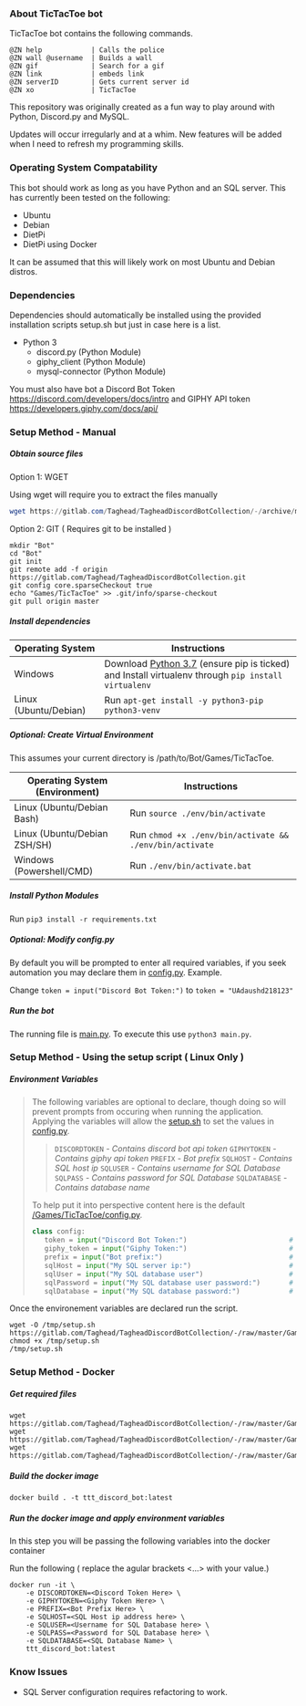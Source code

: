 ### About TicTacToe bot

TicTacToe bot contains the following commands.

```
@ZN help            | Calls the police
@ZN wall @username  | Builds a wall
@ZN gif             | Search for a gif
@ZN link            | embeds link
@ZN serverID        | Gets current server id
@ZN xo              | TicTacToe
```

This repository was originally created as a fun way to play around with Python, Discord.py and MySQL. 

Updates will occur irregularly and at a whim. New features will be added when I need to refresh my programming skills.

### Operating System Compatability
This bot should work as long as you have Python and an SQL server. This has currently been tested on the following:
- Ubuntu
- Debian
- DietPi
- DietPi using Docker

It can be assumed that this will likely work on most Ubuntu and Debian distros.

### Dependencies
Dependencies should automatically be installed using the provided installation scripts setup.sh but just in case here is a list.
- Python 3
    - discord.py        (Python Module)
    - giphy_client      (Python Module)
    - mysql-connector   (Python Module)

You must also have bot a Discord Bot Token https://discord.com/developers/docs/intro and GIPHY API token https://developers.giphy.com/docs/api/

### Setup Method - Manual 

##### *Obtain source files*

Option 1: WGET

Using wget will require you to extract the files manually

```powershell
wget https://gitlab.com/Taghead/TagheadDiscordBotCollection/-/archive/master/TagheadDiscordBotCollection-master.zip
```



Option 2: GIT ( Requires git to be installed )

```shell
mkdir "Bot"
cd "Bot"
git init
git remote add -f origin https://gitlab.com/Taghead/TagheadDiscordBotCollection.git
git config core.sparseCheckout true
echo "Games/TicTacToe" >> .git/info/sparse-checkout
git pull origin master
```

##### *Install dependencies*


| Operating System | Instructions 
| ------ | ------ |
| Windows| Download [Python 3.7](https://www.python.org/downloads/windows/) (ensure pip is ticked) and Install virtualenv through `pip install virtualenv`
| Linux (Ubuntu/Debian)| Run `apt-get install -y python3-pip python3-venv`

##### *Optional: Create Virtual Environment*

This assumes your current directory is /path/to/Bot/Games/TicTacToe.

| Operating System (Environment) | Instructions 
| ------ | ------ |
| Linux (Ubuntu/Debian Bash)| Run `source ./env/bin/activate`|
| Linux (Ubuntu/Debian ZSH/SH)| Run `chmod +x ./env/bin/activate && ./env/bin/activate`|
| Windows (Powershell/CMD)| Run `./env/bin/activate.bat`

##### *Install Python Modules*

Run `pip3 install -r requirements.txt`

##### *Optional: Modify config.py*
By default you will be prompted to enter all required variables, if you seek automation you may declare them in [config.py](/Games/TicTacToe/config.py). Example.

Change `token = input("Discord Bot Token:")` to `token = "UAdaushd218123"`

##### *Run the bot*

The running file is [main.py](/Games/TicTacToe/main.py). To execute this use `python3 main.py`.


### Setup Method - Using the setup script ( Linux Only )


##### Environment Variables
> The following variables are optional to declare, though doing so will prevent prompts from occuring when running the application. Applying the variables will allow the [setup.sh](/Games/TicTacToe/setup.sh) to set the values in [config.py](/Games/TicTacToe/config.py). 
> > `DISCORDTOKEN`  *- Contains discord bot api token*
> > `GIPHYTOKEN` 	*- Contains giphy api token*
> > `PREFIX`        *- Bot prefix*
> > `SQLHOST` 	    *- Contains SQL host ip*
> > `SQLUSER`	    *- Contains username for SQL Database*
> > `SQLPASS`	    *- Contains password for SQL Database*
> > `SQLDATABASE`	*- Contains database name*
> 
> To help put it into perspective content here is the default [/Games/TicTacToe/config.py](/Games/TicTacToe/config.py).
>```python
>class config:
>    token = input("Discord Bot Token:")                         # Discord Bot Token
>    giphy_token = input("Giphy Token:")                         # Giphy API token
>    prefix = input("Bot prefix:")                               # Replace this with your desired prefix
>    sqlHost = input("My SQL server ip:")                        # Manually installed SQL onto another device
>    sqlUser = input("My SQL database user")                     # Change only if you changed #practiceCreateUsers.sql and practiceCreate.sql
>    sqlPassword = input("My SQL database user password:")       # Change only if you changed #practiceCreateUsers.sql and practiceCreate.sql
>    sqlDatabase = input("My SQL database password:")            # Change only if you changed #practiceCreateUsers.sql and practiceCreate.sql
>```

Once the environement variables are declared run the script.
```shell
wget -O /tmp/setup.sh https://gitlab.com/Taghead/TagheadDiscordBotCollection/-/raw/master/Games/TicTacToe/setup.sh
chmod +x /tmp/setup.sh
/tmp/setup.sh
```

### Setup Method - Docker

##### *Get required files*
```shell
wget https://gitlab.com/Taghead/TagheadDiscordBotCollection/-/raw/master/Games/TicTacToe/Dockerfile
wget https://gitlab.com/Taghead/TagheadDiscordBotCollection/-/raw/master/Games/TicTacToe/requirements.txt
wget https://gitlab.com/Taghead/TagheadDiscordBotCollection/-/raw/master/Games/TicTacToe/setup.sh

```

##### *Build the docker image*
```shell
docker build . -t ttt_discord_bot:latest
```

##### *Run the docker image and apply environment variables*

In this step you will be passing the following variables into the docker container

Run the following ( replace the agular brackets <...> with your value.)

 ```shell
 docker run -it \ 
     -e DISCORDTOKEN=<Discord Token Here> \
     -e GIPHYTOKEN=<Giphy Token Here> \
     -e PREFIX=<Bot Prefix Here> \
     -e SQLHOST=<SQL Host ip address here> \
     -e SQLUSER=<Username for SQL Database here> \
     -e SQLPASS=<Password for SQL Database here> \
     -e SQLDATABASE=<SQL Database Name> \
     ttt_discord_bot:latest
 ```


### Know Issues

- SQL Server configuration requires refactoring to work. 
